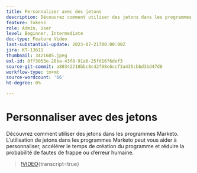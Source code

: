 ```yaml
---
title: Personnaliser avec des jetons
description: Découvrez comment utiliser des jetons dans les programmes Marketo. L’utilisation de jetons dans les programmes Marketo peut vous aider à personnaliser, accélérer le temps de création du programme et réduire la probabilité de fautes de frappe ou d’erreur humaine.
feature: Tokens
role: Admin, User
level: Beginner, Intermediate
doc-type: Feature Video
last-substantial-update: 2023-07-21T00:00:00Z
jira: KT-13611
thumbnail: 3421605.jpeg
exl-id: 8ff3053e-28ba-43f8-91a6-25fd16f6def3
source-git-commit: a80342218bbc8c42f88c6ccf3a435cbbd3bd47d0
workflow-type: tm+mt
source-wordcount: '66'
ht-degree: 0%

---
```


# Personnaliser avec des jetons

Découvrez comment utiliser des jetons dans les programmes Marketo. L’utilisation de jetons dans les programmes Marketo peut vous aider à personnaliser, accélérer le temps de création du programme et réduire la probabilité de fautes de frappe ou d’erreur humaine.

>[!VIDEO](https://video.tv.adobe.com/v/3421605/?learn=on){transcript=true}
